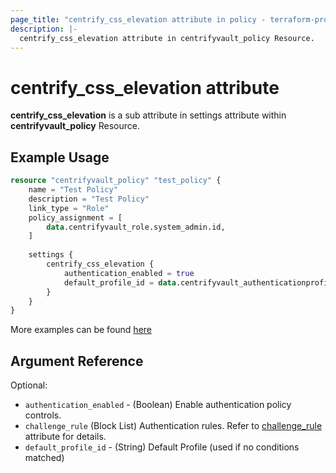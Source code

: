```yaml
---
page_title: "centrify_css_elevation attribute in policy - terraform-provider-centrifyvault"
description: |-
  centrify_css_elevation attribute in centrifyvault_policy Resource.
---
```


# centrify_css_elevation attribute

**centrify_css_elevation** is a sub attribute in settings attribute within **centrifyvault_policy** Resource.

## Example Usage

```terraform
resource "centrifyvault_policy" "test_policy" {
    name = "Test Policy"
    description = "Test Policy"
    link_type = "Role"
    policy_assignment = [
        data.centrifyvault_role.system_admin.id,
    ]
    
    settings {
        centrify_css_elevation {
            authentication_enabled = true
            default_profile_id = data.centrifyvault_authenticationprofile.newdevice_auth_pf.id
        }
    }
}
```

More examples can be found [here](../../../examples/centrifyvault_policy/centrify_css_elevation.tf)

## Argument Reference

Optional:

- `authentication_enabled` - (Boolean) Enable authentication policy controls.
- `challenge_rule` (Block List) Authentication rules. Refer to [challenge_rule](../attribute_challengerule.md) attribute for details.
- `default_profile_id` - (String) Default Profile (used if no conditions matched)
